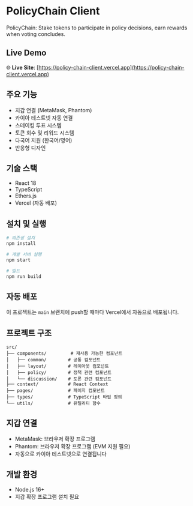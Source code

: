 # PolicyChain Client

PolicyChain: Stake tokens to participate in policy decisions, earn rewards when voting concludes.

## Live Demo

🌐 **Live Site**: [https://policy-chain-client.vercel.app](https://policy-chain-client.vercel.app)

## 주요 기능

- 지갑 연결 (MetaMask, Phantom)
- 카이아 테스트넷 자동 연결
- 스테이킹 투표 시스템
- 토큰 회수 및 리워드 시스템
- 다국어 지원 (한국어/영어)
- 반응형 디자인

## 기술 스택

- React 18
- TypeScript
- Ethers.js
- Vercel (자동 배포)

## 설치 및 실행

```bash
# 의존성 설치
npm install

# 개발 서버 실행
npm start

# 빌드
npm run build
```

## 자동 배포

이 프로젝트는 `main` 브랜치에 push할 때마다 Vercel에서 자동으로 배포됩니다.

## 프로젝트 구조

```
src/
├── components/         # 재사용 가능한 컴포넌트
│   ├── common/        # 공통 컴포넌트
│   ├── layout/        # 레이아웃 컴포넌트
│   ├── policy/        # 정책 관련 컴포넌트
│   └── discussion/    # 토론 관련 컴포넌트
├── context/           # React Context
├── pages/             # 페이지 컴포넌트
├── types/             # TypeScript 타입 정의
└── utils/             # 유틸리티 함수
```

## 지갑 연결

- MetaMask: 브라우저 확장 프로그램
- Phantom: 브라우저 확장 프로그램 (EVM 지원 필요)
- 자동으로 카이아 테스트넷으로 연결됩니다

## 개발 환경

- Node.js 16+
- 지갑 확장 프로그램 설치 필요